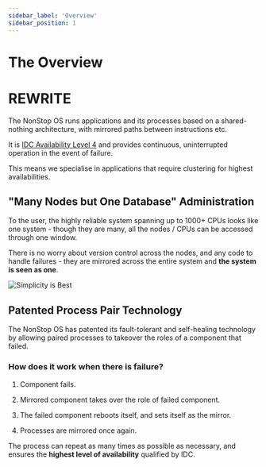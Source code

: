 ```yaml
---
sidebar_label: 'Overview'
sidebar_position: 1
---
```


# The Overview

# REWRITE
The NonStop OS runs applications and its processes based on a shared-nothing architecture, with mirrored paths between instructions etc.

It is [IDC Availability Level 4](https://blog.stratus.com/what-exactly-is-high-availability-anyway/#:~:text=Zero%20End%20User%20Impact%20(No%20Downtime%20%E2%80%93%20IDC%20calls%20this%20AL4)&text=This%20means%20that%20there%20is,the%20event%20of%20a%20failure) and provides continuous, uninterrupted operation in the event of failure.

This means we specialise in applications that require clustering for highest availabilities.

## "Many Nodes but One Database" Administration

To the user, the highly reliable system spanning up to 1000+ CPUs looks like one system - though they are many, all the nodes / CPUs can be accessed through one window.

There is no worry about version control across the nodes, and any code to handle failures - they are mirrored across the entire system and **the system is seen as one**.


![Simplicity is Best](/img/simplicity.PNG)

## Patented Process Pair Technology

The NonStop OS has patented its fault-tolerant and self-healing technology by allowing paired processes to takeover the roles of a component that failed.

### How does it work when there is failure?

1. Component fails.

2. Mirrored component takes over the role of failed component. 

3. The failed component reboots itself, and sets itself as the mirror.

4. Processes are mirrored once again.

The process can repeat as many times as possible as necessary, and ensures the **highest level of availability** qualified by IDC.


